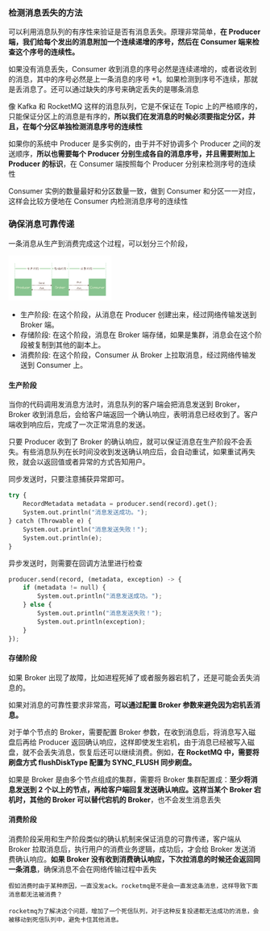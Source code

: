### 检测消息丢失的方法 ###

可以利用消息队列的有序性来验证是否有消息丢失。原理非常简单，**在 Producer 端，我们给每个发出的消息附加一个连续递增的序号，然后在 Consumer 端来检查这个序号的连续性。**

如果没有消息丢失，Consumer 收到消息的序号必然是连续递增的，或者说收到的消息，其中的序号必然是上一条消息的序号 +1。如果检测到序号不连续，那就是丢消息了。还可以通过缺失的序号来确定丢失的是哪条消息



像 Kafka 和 RocketMQ 这样的消息队列，它是不保证在 Topic 上的严格顺序的，只能保证分区上的消息是有序的，**所以我们在发消息的时候必须要指定分区，并且，在每个分区单独检测消息序号的连续性**

如果你的系统中 Producer 是多实例的，由于并不好协调多个 Producer 之间的发送顺序，**所以也需要每个 Producer 分别生成各自的消息序号，并且需要附加上 Producer 的标识**，在 Consumer 端按照每个 Producer 分别来检测序号的连续性

Consumer 实例的数量最好和分区数量一致，做到 Consumer 和分区一一对应，这样会比较方便地在 Consumer 内检测消息序号的连续性

### 确保消息可靠传递 ###

一条消息从生产到消费完成这个过程，可以划分三个阶段，

<img src="./images/81a01f5218614efea2838b0808709205.jpg" alt="img" style="zoom:20%;" />

* 生产阶段: 在这个阶段，从消息在 Producer 创建出来，经过网络传输发送到 Broker 端。
* 存储阶段: 在这个阶段，消息在 Broker 端存储，如果是集群，消息会在这个阶段被复制到其他的副本上。
* 消费阶段: 在这个阶段，Consumer 从 Broker 上拉取消息，经过网络传输发送到 Consumer 上。

#### 生产阶段 ####

当你的代码调用发消息方法时，消息队列的客户端会把消息发送到 Broker，Broker 收到消息后，会给客户端返回一个确认响应，表明消息已经收到了。客户端收到响应后，完成了一次正常消息的发送。

只要 Producer 收到了 Broker 的确认响应，就可以保证消息在生产阶段不会丢失。有些消息队列在长时间没收到发送确认响应后，会自动重试，如果重试再失败，就会以返回值或者异常的方式告知用户。

同步发送时，只要注意捕获异常即可。

```python
try {
    RecordMetadata metadata = producer.send(record).get();
    System.out.println("消息发送成功。");
} catch (Throwable e) {
    System.out.println("消息发送失败！");
    System.out.println(e);
}
```

异步发送时，则需要在回调方法里进行检查

```python
producer.send(record, (metadata, exception) -> {
    if (metadata != null) {
        System.out.println("消息发送成功。");
    } else {
        System.out.println("消息发送失败！");
        System.out.println(exception);
    }
});
```

#### 存储阶段 ####

如果 Broker 出现了故障，比如进程死掉了或者服务器宕机了，还是可能会丢失消息的。

如果对消息的可靠性要求非常高，**可以通过配置 Broker 参数来避免因为宕机丢消息。**

对于单个节点的 Broker，需要配置 Broker 参数，在收到消息后，将消息写入磁盘后再给 Producer 返回确认响应，这样即使发生宕机，由于消息已经被写入磁盘，就不会丢失消息，恢复后还可以继续消费。例如，**在 RocketMQ 中，需要将刷盘方式 flushDiskType 配置为 SYNC_FLUSH 同步刷盘。**

如果是 Broker 是由多个节点组成的集群，需要将 Broker 集群配置成：**至少将消息发送到 2 个以上的节点，再给客户端回复发送确认响应。这样当某个 Broker 宕机时，其他的 Broker 可以替代宕机的 Broker**，也不会发生消息丢失

#### 消费阶段 ####

消费阶段采用和生产阶段类似的确认机制来保证消息的可靠传递，客户端从 Broker 拉取消息后，执行用户的消费业务逻辑，成功后，才会给 Broker 发送消费确认响应。**如果 Broker 没有收到消费确认响应，下次拉消息的时候还会返回同一条消息**，确保消息不会在网络传输过程中丢失

```
假如消费时由于某种原因，一直没发ack。rocketmq是不是会一直发这条消息，这样导致下面消息都无法被消费？

rocketmq为了解决这个问题，增加了一个死信队列，对于这种反复投递都无法成功的消息，会被移动到死信队列中，避免卡住其他消息。
```

